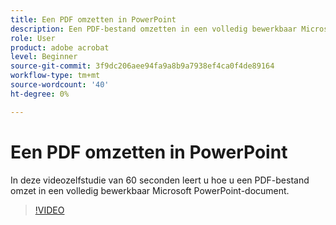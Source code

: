 ```yaml
---
title: Een PDF omzetten in PowerPoint
description: Een PDF-bestand omzetten in een volledig bewerkbaar Microsoft PowerPoint-document
role: User
product: adobe acrobat
level: Beginner
source-git-commit: 3f9dc206aee94fa9a8b9a7938ef4ca0f4de89164
workflow-type: tm+mt
source-wordcount: '40'
ht-degree: 0%

---
```


# Een PDF omzetten in PowerPoint

In deze videozelfstudie van 60 seconden leert u hoe u een PDF-bestand omzet in een volledig bewerkbaar Microsoft PowerPoint-document.

>[!VIDEO](https://video.tv.adobe.com/v/342629?quality=12&learn=on&hidetitle=true)
